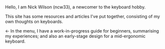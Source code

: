 Hello, I am Nick Wilson (ncw33), a newcomer to the keyboard hobby.

This site has some resources and articles I've put together, consisting of my own thoughts on keyboards.

← In the menu, I have a work-in-progress guide for beginners, summarising my experiences; and also an early-stage design for a mid-ergonomic keyboard.